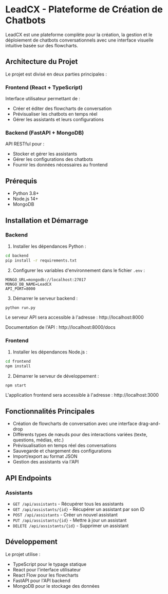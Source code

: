 # LeadCX - Plateforme de Création de Chatbots

LeadCX est une plateforme complète pour la création, la gestion et le déploiement de chatbots conversationnels avec une interface visuelle intuitive basée sur des flowcharts.

## Architecture du Projet

Le projet est divisé en deux parties principales :

### Frontend (React + TypeScript)

Interface utilisateur permettant de :
- Créer et éditer des flowcharts de conversation
- Prévisualiser les chatbots en temps réel
- Gérer les assistants et leurs configurations

### Backend (FastAPI + MongoDB)

API RESTful pour :
- Stocker et gérer les assistants
- Gérer les configurations des chatbots
- Fournir les données nécessaires au frontend

## Prérequis

- Python 3.8+
- Node.js 14+
- MongoDB

## Installation et Démarrage

### Backend

1. Installer les dépendances Python :
```bash
cd backend
pip install -r requirements.txt
```

2. Configurer les variables d'environnement dans le fichier `.env` :
```
MONGO_URL=mongodb://localhost:27017
MONGO_DB_NAME=LeadCX
API_PORT=8000
```

3. Démarrer le serveur backend :
```bash
python run.py
```

Le serveur API sera accessible à l'adresse : http://localhost:8000

Documentation de l'API : http://localhost:8000/docs

### Frontend

1. Installer les dépendances Node.js :
```bash
cd frontend
npm install
```

2. Démarrer le serveur de développement :
```bash
npm start
```

L'application frontend sera accessible à l'adresse : http://localhost:3000

## Fonctionnalités Principales

- Création de flowcharts de conversation avec une interface drag-and-drop
- Différents types de nœuds pour des interactions variées (texte, questions, médias, etc.)
- Prévisualisation en temps réel des conversations
- Sauvegarde et chargement des configurations
- Import/export au format JSON
- Gestion des assistants via l'API

## API Endpoints

### Assistants

- `GET /api/assistants` - Récupérer tous les assistants
- `GET /api/assistants/{id}` - Récupérer un assistant par son ID
- `POST /api/assistants` - Créer un nouvel assistant
- `PUT /api/assistants/{id}` - Mettre à jour un assistant
- `DELETE /api/assistants/{id}` - Supprimer un assistant

## Développement

Le projet utilise :
- TypeScript pour le typage statique
- React pour l'interface utilisateur
- React Flow pour les flowcharts
- FastAPI pour l'API backend
- MongoDB pour le stockage des données
